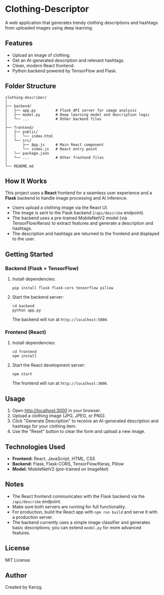 # Clothing-Descriptor

A web application that generates trendy clothing descriptions and hashtags from uploaded images using deep learning.

## Features

- Upload an image of clothing.
- Get an AI-generated description and relevant hashtags.
- Clean, modern React frontend.
- Python backend powered by TensorFlow and Flask.

## Folder Structure

```text
clothing-describer/
│
├── backend/
│   ├── app.py         # Flask API server for image analysis
│   ├── model.py       # Deep learning model and description logic
│   └── ...            # Other backend files
│
├── frontend/
│   ├── public/
│   │   └── index.html
│   └── src/
│       ├── App.js     # Main React component
│       └── index.js   # React entry point
│   └── package.json
│   └── ...            # Other frontend files
│
└── README.md
```

## How It Works

This project uses a **React** frontend for a seamless user experience and a **Flask** backend to handle image processing and AI inference.

- Users upload a clothing image via the React UI.
- The image is sent to the Flask backend (`/api/describe` endpoint).
- The backend uses a pre-trained MobileNetV2 model (via TensorFlow/Keras) to extract features and generate a description and hashtags.
- The description and hashtags are returned to the frontend and displayed to the user.

## Getting Started

### Backend (Flask + TensorFlow)

1. Install dependencies:
   ```
   pip install flask flask-cors tensorflow pillow
   ```
2. Start the backend server:
   ```
   cd backend
   python app.py
   ```
   The backend will run at `http://localhost:5000`.

### Frontend (React)

1. Install dependencies:
   ```
   cd frontend
   npm install
   ```
2. Start the React development server:
   ```
   npm start
   ```
   The frontend will run at `http://localhost:3000`.

## Usage

1. Open [http://localhost:3000](http://localhost:3000) in your browser.
2. Upload a clothing image (JPG, JPEG, or PNG).
3. Click "Generate Description" to receive an AI-generated description and hashtags for your clothing item.
4. Use the "Reset" button to clear the form and upload a new image.

## Technologies Used

- **Frontend:** React, JavaScript, HTML, CSS
- **Backend:** Flask, Flask-CORS, TensorFlow/Keras, Pillow
- **Model:** MobileNetV2 (pre-trained on ImageNet)

## Notes

- The React frontend communicates with the Flask backend via the `/api/describe` endpoint.
- Make sure both servers are running for full functionality.
- For production, build the React app with `npm run build` and serve it with a production server.
- The backend currently uses a simple image classifier and generates basic descriptions; you can extend `model.py` for more advanced features.

## License

MIT License

## Author

Created by Kanzg.

